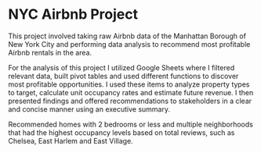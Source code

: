 
# NYC Airbnb Project

This project involved taking raw Airbnb data of the Manhattan Borough of New York City and performing data analysis to recommend most profitable Airbnb rentals in the area. 

For the analysis of this project I utilized Google Sheets where I filtered relevant data, built pivot tables and used different functions to discover most profitable opportunities. I used these items to analyze property types to target, calculate unit occupancy rates and estimate future revenue. I then presented findings and offered recommendations to stakeholders in a clear and concise manner using an executive summary.

Recommended homes with 2 bedrooms or less and multiple neighborhoods that had the highest occupancy levels based on total reviews, such as Chelsea, East Harlem and East Village.
